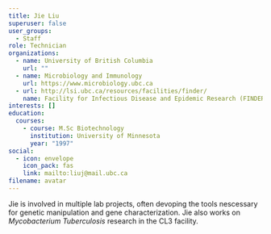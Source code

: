 ```yaml
---
title: Jie Liu
superuser: false
user_groups:
  - Staff
role: Technician
organizations:
  - name: University of British Columbia
    url: ""
  - name: Microbiology and Immunology
    url: https://www.microbiology.ubc.ca
  - url: http://lsi.ubc.ca/resources/facilities/finder/
    name: Facility for Infectious Disease and Epidemic Research (FINDER)
interests: []
education:
  courses:
    - course: M.Sc Biotechnology
      institution: University of Minnesota
      year: "1997"
social:
  - icon: envelope
    icon_pack: fas
    link: mailto:liuj@mail.ubc.ca
filename: avatar
---
```

Jie is involved in multiple lab projects, often devoping the tools nescessary for genetic manipulation and gene characterization. Jie also works on *Mycobacterium Tuberculosis* research in the CL3 facility.